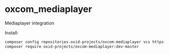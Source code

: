 # oxcom_mediaplayer
Mediaplayer integration


Install:

```bash
composer config repositories.oxid-projects/oxcom-mediaplayer vcs https://github.com/OXIDProjects/oxcom_mediaplayer
composer require oxid-projects/oxcom-mediaplayer:dev-master
```